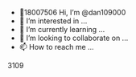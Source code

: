- 👋18007506 Hi, I’m @dan109000
- 👀 I’m interested in ...
- 🌱 I’m currently learning ...
- 💞️ I’m looking to collaborate on ...
- 📫 How to reach me ...

<!---
dan109000/dan109000 is a ✨ special ✨ repository because its `README.md` (this file) appears on your GitHub profile.
You can click the Preview link to take a look at your changes.
--->3109
